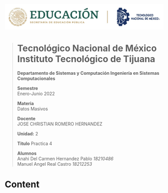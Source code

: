 <p align="center"> 
  <img src="/Images/Title.png" />
</p>

> # Tecnológico Nacional de México Instituto Tecnológico de Tijuana
>
>
> **Departamento de Sistemas y Computación Ingeniería en Sistemas Computacionales**
>
> **Semestre**<br>
> Enero-Junio 2022
>
> **Materia**<br>
> Datos Masivos
>
> **Docente**<br>
> JOSE CHRISTIAN ROMERO HERNANDEZ
>
> **Unidad:** 2
>
> **Titulo**
> Practica 4
>
> **Alumnos**<br>
> Anahi Del Carmen Hernandez Pablo *18210486* <br>
> Manuel Angel Real Castro  *18212253*

# Content
